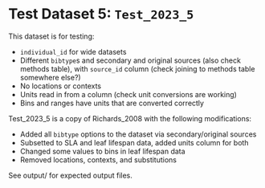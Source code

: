
# Test Dataset 5: `Test_2023_5`

This dataset is for testing:
- `individual_id` for wide datasets
- Different `bibtype`s and secondary and original sources (also check methods table), with `source_id` column (check joining to methods table somewhere else?)
- No locations or contexts
- Units read in from a column (check unit conversions are working)
- Bins and ranges have units that are converted correctly

Test_2023_5 is a copy of Richards_2008 with the following modifications:
- Added all `bibtype` options to the dataset via secondary/original sources
- Subsetted to SLA and leaf lifespan data, added units column for both
- Changed some values to bins in leaf lifespan data
- Removed locations, contexts, and substitutions

See output/ for expected output files.
